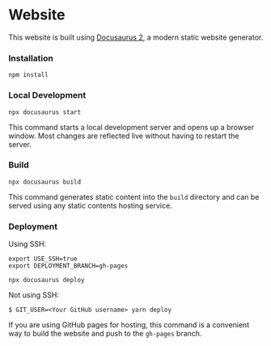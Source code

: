 # Website

This website is built using [Docusaurus 2](https://docusaurus.io/), a modern static website generator.

### Installation

```
npm install 
```

### Local Development

```
npx docusaurus start
```

This command starts a local development server and opens up a browser window. Most changes are reflected live without having to restart the server.

### Build

```
npx docusaurus build
```

This command generates static content into the `build` directory and can be served using any static contents hosting service.

### Deployment

Using SSH:

```
export USE_SSH=true
export DEPLOYMENT_BRANCH=gh-pages

npx docusaurus deploy
```

Not using SSH:

```
$ GIT_USER=<Your GitHub username> yarn deploy
```

If you are using GitHub pages for hosting, this command is a convenient way to build the website and push to the `gh-pages` branch.

